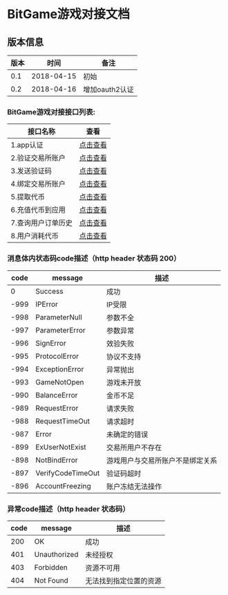 # BitGame游戏对接文档

## 版本信息
版本 | 时间 |   备注
-- | -- |   --
0.1 | 2018-04-15 | 初始
0.2 | 2018-04-16 | 增加oauth2认证

### BitGame游戏对接接口列表:


 接口名称   |   查看
 -- |  --
 1.app认证|[点击查看](https://github.com/BitGameEN/OpenAPI/blob/master/app%e8%ae%a4%e8%af%81.md)
 2.验证交易所账户|[点击查看](https://github.com/BitGameEN/OpenAPI/blob/master/%E9%AA%8C%E8%AF%81%E4%BA%A4%E6%98%93%E6%89%80%E8%B4%A6%E6%88%B7.md)
 3.发送验证码   | [点击查看](https://github.com/BitGameEN/OpenAPI/blob/master/%E5%8F%91%E9%80%81%E9%AA%8C%E8%AF%81%E7%A0%81.md)
 4.绑定交易所账户   |   [点击查看](https://github.com/BitGameEN/OpenAPI/blob/master/%E7%BB%91%E5%AE%9A%E4%BA%A4%E6%98%93%E6%89%80%E8%B4%A6%E6%88%B7.md)
 5.提取代币 |   [点击查看](https://github.com/BitGameEN/OpenAPI/blob/master/%E6%8F%90%E5%8F%96%E4%BB%A3%E5%B8%81.md)
 6.充值代币到应用   |   [点击查看](https://github.com/BitGameEN/OpenAPI/blob/master/%E5%85%85%E5%80%BC%E4%BB%A3%E5%B8%81%E5%88%B0%E5%BA%94%E7%94%A8.md)
 7.查询用户订单历史   | [点击查看](https://github.com/BitGameEN/OpenAPI/blob/master/%E6%9F%A5%E8%AF%A2%E7%94%A8%E6%88%B7%E8%AE%A2%E5%8D%95%E5%8E%86%E5%8F%B2.md)
 8.用户消耗代币   | [点击查看](https://github.com/BitGameEN/OpenAPI/blob/master/%E7%94%A8%E6%88%B7%E6%B6%88%E8%80%97%E4%BB%A3%E5%B8%81.md)
 
 

### 消息体内状态码code描述（http header 状态码 200）
code|message|描述
--|--|--
0|Success|成功
-999|IPError|IP受限
-998|ParameterNull|参数不全
-997|ParameterError|参数异常
-996|SignError|效验失败
-995|ProtocolError|协议不支持
-994|ExceptionError|异常抛出
-993|GameNotOpen|游戏未开放
-990|BalanceError|金币不足
-989|RequestError|请求失败
-988|RequestTimeOut|请求超时
-987|Error|未确定的错误
-899|ExUserNotExist|交易所用户不存在 
-898|NotBindError|游戏用户与交易所账户不是绑定关系
-897|VerifyCodeTimeOut|验证码超时
-896|AccountFreezing|账户冻结无法操作

### 异常code描述（http header 状态码）
code|message|描述
--|--|--
200|OK|成功
401|Unauthorized|未经授权
403|Forbidden|资源不可用
404|Not Found|无法找到指定位置的资源
